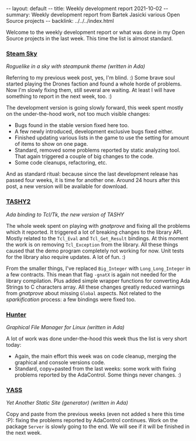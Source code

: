 -- layout: default
-- title: Weekly development report 2021-10-02
-- summary: Weekly development report from Bartek Jasicki various Open Source projects
-- backlink: ../../../index.html

Welcome to the weekly development report or what was done in my Open Source
projects in the last week. This time the list is almost standard.

### [Steam Sky](https://www.laeran.pl/repositories/steamsky)

*Roguelike in a sky with steampunk theme (written in Ada)*

Referring to my previous week post, yes, I'm blind. :) Some brave soul started
playing the Drones faction and found a whole horde of problems. Now I'm slowly
fixing them, still several are waiting. At least I will have something to
report in the next week, too. :)

The development version is going slowly forward, this week spent mostly on the
under-the-hood work, not too much visible changes:

* Bugs found in the stable version fixed here too.
* A few newly introduced, development exclusive bugs fixed either.
* Finished updating various lists in the game to use the setting for amount of
  items to show on one page.
* Standard, removed some problems reported by static analyzing tool. That
  again triggered a couple of big changes to the code.
* Some code cleanups, refactoring, etc.

And as standard ritual: because since the last development release has passed
four weeks, it is time for another one. Around 24 hours after this post, a new
version will be available for download.

### [TASHY2](https://www.laeran.pl/repositories/tashy2)

*Ada binding to Tcl/Tk, the new version of TASHY*

The whole week spent on playing with *gnatprove* and fixing all the problems
which it reported. It triggered a lot of breaking changes to the library API.
Mostly related to the `Tcl_Eval` and `Tcl_Get_Result` bindings. At this moment
the work is on removing `Tcl_Exception` from the library. All these things
caused that the demo program completely not working for now. Unit tests for the
library also require updates. A lot of fun. :)

From the smaller things, I've replaced `Big_Integer` with `Long_Long_Integer`
in a few contracts. This mean that flag `-gnatX` is again not needed for the
library compilation. Plus added simple wrapper functions for converting Ada
Strings to C characters array. All these changes greatly reduced warnings from
*gnatprove* about missing `Global` aspects. Not related to the *sparkification*
process: a few bindings were fixed too.

### [Hunter](https://www.laeran.pl/repositories/hunter)

*Graphical File Manager for Linux (written in Ada)*

A lot of work was done under-the-hood this week thus the list is very short
today:

* Again, the main effort this week was on code cleanup, merging the graphical
  and console versions code.
* Standard, copy+pasted from the last weeks: some work with fixing problems
  reported by the AdaControl. Some things never changes. :)

### [YASS](https://www.laeran.pl/repositories/yass)

*Yet Another Static Site (generator) (written in Ada)*

Copy and paste from the previous weeks (even not added s here this time :P):
fixing the problems reported by AdaControl continues. Work on the package
`Server` is slowly going to the end. We will see if it will be finished in the
next week.
